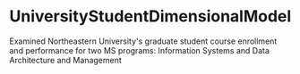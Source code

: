 # UniversityStudentDimensionalModel
Examined Northeastern University's graduate student course enrollment and performance for two MS programs: Information Systems and Data Architecture and Management
